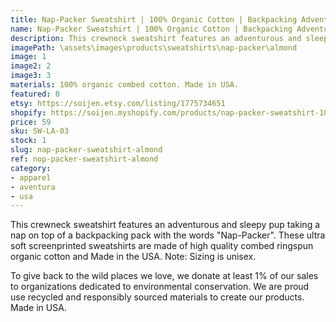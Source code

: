 ```yaml
---
title: Nap-Packer Sweatshirt | 100% Organic Cotton | Backpacking Adventure Dog
name: Nap-Packer Sweatshirt | 100% Organic Cotton | Backpacking Adventure Dog
description: This crewneck sweatshirt features an adventurous and sleepy pup taking a nap on top of a backpacking pack with the words "Nap-Packer". These ultra soft screenprinted sweatshirts are made of high quality combed ringspun organic cotton and Made in the USA.
imagePath: \assets\images\products\sweatshirts\nap-packer\almond
image: 1
image2: 2
image3: 3
materials: 100% organic combed cotton. Made in USA.
featured: 0
etsy: https://soijen.etsy.com/listing/1775734651
shopify: https://soijen.myshopify.com/products/nap-packer-sweatshirt-100-organic-cotton-backpacking-adventure-dog
price: 59
sku: SW-LA-03
stock: 1
slug: nap-packer-sweatshirt-almond
ref: nop-packer-sweatshirt-almond
category:
- apparel
- aventura
- usa
---
```

This crewneck sweatshirt features an adventurous and sleepy pup taking a nap on top of a backpacking pack with the words "Nap-Packer". These ultra soft screenprinted sweatshirts are made of high quality combed ringspun organic cotton and Made in the USA. Note: Sizing is unisex.

To give back to the wild places we love, we donate at least 1% of our sales to organizations dedicated to environmental conservation. We are proud use recycled and responsibly sourced materials to create our products. Made in USA.